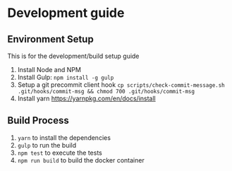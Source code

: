 # Development guide

## Environment Setup

This is for the development/build setup guide

1. Install Node and NPM
2. Install Gulp: `npm install -g gulp`
3. Setup a git precommit client hook `cp scripts/check-commit-message.sh .git/hooks/commit-msg && chmod 700 .git/hooks/commit-msg`
4. Install yarn https://yarnpkg.com/en/docs/install


## Build Process
1. `yarn` to install the dependencies
2. `gulp` to run the build
3. `npm test` to execute the tests
4. `npm run build` to build the docker container
